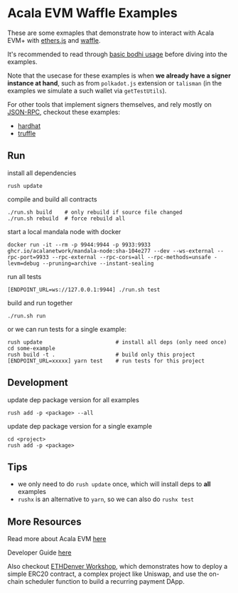 # Acala EVM Waffle Examples
These are some exmaples that demonstrate how to interact with Acala EVM+ with [ethers.js](https://docs.ethers.io/v5/) and [waffle](https://ethereum-waffle.readthedocs.io/en/latest/).

It's recommended to read through [basic bodhi usage](../../bodhi/README.md) before diving into the examples.

Note that the usecase for these examples is when **we already have a signer instance at hand**, such as from `polkadot.js` extension or `talisman` (in the examples we simulate a such wallet via `getTestUtils`).

For other tools that implement signers themselves, and rely mostly on [JSON-RPC](https://eth.wiki/json-rpc/API), checkout these examples:
- [hardhat](https://github.com/AcalaNetwork/hardhat-tutorials)
- [truffle](https://github.com/AcalaNetwork/truffle-tutorials)

## Run
install all dependencies
```
rush update
```

compile and build all contracts
```
./run.sh build    # only rebuild if source file changed
./run.sh rebuild  # force rebuild all
```

start a local mandala node with docker
```
docker run -it --rm -p 9944:9944 -p 9933:9933 ghcr.io/acalanetwork/mandala-node:sha-104e277 --dev --ws-external --rpc-port=9933 --rpc-external --rpc-cors=all --rpc-methods=unsafe -levm=debug --pruning=archive --instant-sealing
```

run all tests
```
[ENDPOINT_URL=ws://127.0.0.1:9944] ./run.sh test
```

build and run together
```
./run.sh run
```

or we can run tests for a single example:
```
rush update                       # install all deps (only need once)
cd some-example
rush build -t .                   # build only this project
[ENDPOINT_URL=xxxxx] yarn test    # run tests for this project
```

## Development
update dep package version for all examples
```
rush add -p <package> --all
```

update dep package version for a single example
```
cd <project>
rush add -p <package>
```

## Tips
- we only need to do `rush update` once, which will install deps to **all** examples
- `rushx` is an alternative to `yarn`, so we can also do `rushx test`

## More Resources
Read more about Acala EVM [here](https://wiki.acala.network/learn/basics/acala-evm)

Developer Guide [here](https://evmdocs.acala.network/)

Also checkout [ETHDenver Workshop](https://www.crowdcast.io/e/acala-ethdenver-2021), which demonstrates how to deploy a simple ERC20 contract, a complex project like Uniswap, and use the on-chain scheduler function to build a recurring payment DApp.